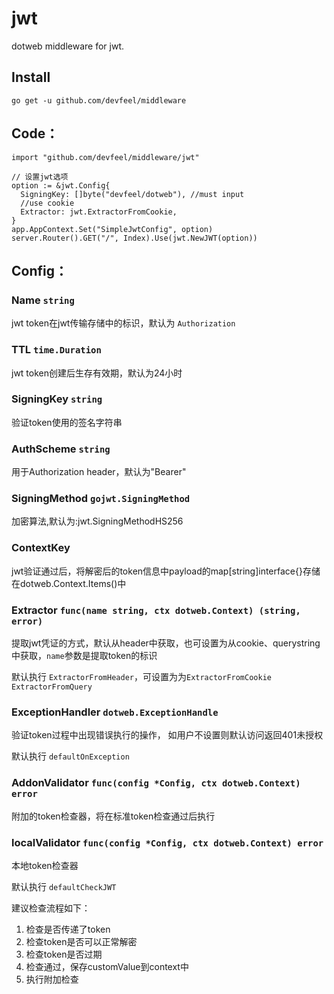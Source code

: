 # jwt
dotweb middleware for jwt.

## Install
```
go get -u github.com/devfeel/middleware
```

## Code：
```
import "github.com/devfeel/middleware/jwt"

// 设置jwt选项
option := &jwt.Config{
  SigningKey: []byte("devfeel/dotweb"), //must input
  //use cookie
  Extractor: jwt.ExtractorFromCookie,
}
app.AppContext.Set("SimpleJwtConfig", option)
server.Router().GET("/", Index).Use(jwt.NewJWT(option))
```
## Config：

### Name `string`

jwt token在jwt传输存储中的标识，默认为 `Authorization`

### TTL `time.Duration`

jwt token创建后生存有效期，默认为24小时

### SigningKey `string`

验证token使用的签名字符串

### AuthScheme `string`

用于Authorization header，默认为"Bearer"

### SigningMethod `gojwt.SigningMethod`

加密算法,默认为:jwt.SigningMethodHS256

### ContextKey 

jwt验证通过后，将解密后的token信息中payload的map[string]interface{}存储在dotweb.Context.Items()中

### Extractor `func(name string, ctx dotweb.Context) (string, error)`

提取jwt凭证的方式，默认从header中获取，也可设置为从cookie、querystring中获取，`name`参数是提取token的标识

默认执行 `ExtractorFromHeader`，可设置为为`ExtractorFromCookie` `ExtractorFromQuery`

### ExceptionHandler `dotweb.ExceptionHandle`

验证token过程中出现错误执行的操作， 如用户不设置则默认访问返回401未授权

默认执行 `defaultOnException`

### AddonValidator `func(config *Config, ctx dotweb.Context) error`

附加的token检查器，将在标准token检查通过后执行

### localValidator `func(config *Config, ctx dotweb.Context) error`

本地token检查器

默认执行 `defaultCheckJWT`

建议检查流程如下：

1. 检查是否传递了token
2. 检查token是否可以正常解密
3. 检查token是否过期
4. 检查通过，保存customValue到context中
5. 执行附加检查

